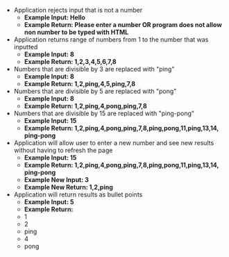 * Application rejects input that is not a number
  * **Example Input: Hello**
  * **Example Return: Please enter a number OR program does not allow non  number to be typed with HTML**
* Application returns range of numbers from 1 to the number that was inputted
  * **Example Input: 8**
  * **Example Return: 1,2,3,4,5,6,7,8**
* Numbers that are divisible by 3 are replaced with "ping"
  * **Example Input: 8**
  * **Example Return: 1,2,ping,4,5,ping,7,8**
* Numbers that are divisible by 5 are replaced with "pong"
  * **Example Input: 8**
  * **Example Return: 1,2,ping,4,pong,ping,7,8**
* Numbers that are divisible by 15 are replaced with "ping-pong"
  * **Example Input: 15**
  * **Example Return: 1,2,ping,4,pong,ping,7,8,ping,pong,11,ping,13,14, ping-pong**
* Application will allow user to enter a new number and see new results without having to refresh the page
  * **Example Input: 15**
  * **Example Return: 1,2,ping,4,pong,ping,7,8,ping,pong,11,ping,13,14, ping-pong**
  * **Example New Input: 3**
  * **Example New Return: 1,2,ping**
* Application will return results as bullet points
  * **Example Input: 5**
  * **Example Return:**
  * 1
  * 2
  * ping
  * 4
  * pong
